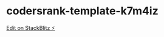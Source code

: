 # codersrank-template-k7m4iz

[Edit on StackBlitz ⚡️](https://stackblitz.com/edit/codersrank-template-k7m4iz)